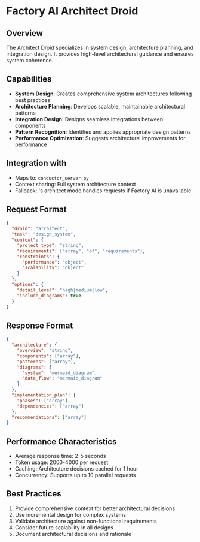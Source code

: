 # Factory AI Architect Droid

## Overview
The Architect Droid specializes in system design, architecture planning, and integration design. It provides high-level architectural guidance and ensures system coherence.

## Capabilities
- **System Design**: Creates comprehensive system architectures following best practices
- **Architecture Planning**: Develops scalable, maintainable architectural patterns
- **Integration Design**: Designs seamless integrations between components
- **Pattern Recognition**: Identifies and applies appropriate design patterns
- **Performance Optimization**: Suggests architectural improvements for performance

## Integration with 
- Maps to: `conductor_server.py`
- Context sharing: Full system architecture context
- Fallback: 's architect mode handles requests if Factory AI is unavailable

## Request Format
```json
{
  "droid": "architect",
  "task": "design_system",
  "context": {
    "project_type": "string",
    "requirements": ["array", "of", "requirements"],
    "constraints": {
      "performance": "object",
      "scalability": "object"
    }
  },
  "options": {
    "detail_level": "high|medium|low",
    "include_diagrams": true
  }
}
```

## Response Format
```json
{
  "architecture": {
    "overview": "string",
    "components": ["array"],
    "patterns": ["array"],
    "diagrams": {
      "system": "mermaid_diagram",
      "data_flow": "mermaid_diagram"
    }
  },
  "implementation_plan": {
    "phases": ["array"],
    "dependencies": ["array"]
  },
  "recommendations": ["array"]
}
```

## Performance Characteristics
- Average response time: 2-5 seconds
- Token usage: 2000-4000 per request
- Caching: Architecture decisions cached for 1 hour
- Concurrency: Supports up to 10 parallel requests

## Best Practices
1. Provide comprehensive context for better architectural decisions
2. Use incremental design for complex systems
3. Validate architecture against non-functional requirements
4. Consider future scalability in all designs
5. Document architectural decisions and rationale
